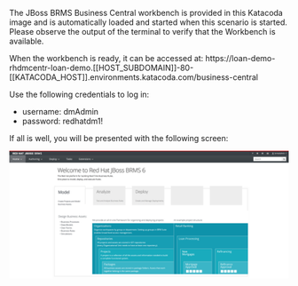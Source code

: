 The JBoss BRMS Business Central workbench is provided in this Katacoda image and is automatically loaded and started when this scenario is started. Please observe the output of the terminal to verify that the Workbench is available.

When the workbench is ready, it can be accessed at: https://loan-demo-rhdmcentr-loan-demo.[[HOST_SUBDOMAIN]]-80-[[KATACODA_HOST]].environments.katacoda.com/business-central

Use the following credentials to log in:

- username: dmAdmin
- password: redhatdm1!

If all is well, you will be presented with the following screen:

<img src="../../assets/middleware/brms-loan-application/brms-index.png" width="800" />
